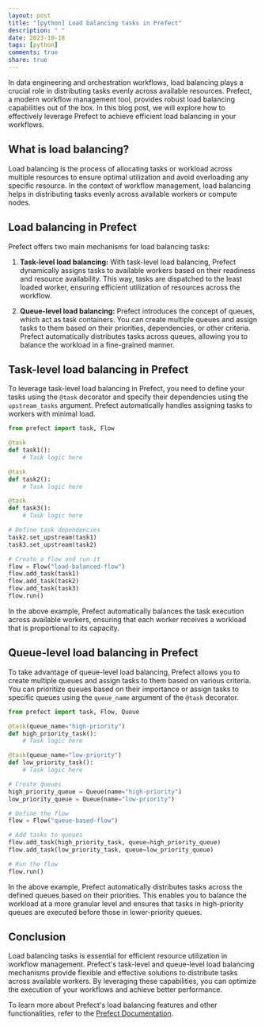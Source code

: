 ```yaml
---
layout: post
title: "[python] Load balancing tasks in Prefect"
description: " "
date: 2023-10-18
tags: [python]
comments: true
share: true
---
```


In data engineering and orchestration workflows, load balancing plays a crucial role in distributing tasks evenly across available resources. Prefect, a modern workflow management tool, provides robust load balancing capabilities out of the box. In this blog post, we will explore how to effectively leverage Prefect to achieve efficient load balancing in your workflows.

## What is load balancing?

Load balancing is the process of allocating tasks or workload across multiple resources to ensure optimal utilization and avoid overloading any specific resource. In the context of workflow management, load balancing helps in distributing tasks evenly across available workers or compute nodes.

## Load balancing in Prefect

Prefect offers two main mechanisms for load balancing tasks:

1. **Task-level load balancing:** With task-level load balancing, Prefect dynamically assigns tasks to available workers based on their readiness and resource availability. This way, tasks are dispatched to the least loaded worker, ensuring efficient utilization of resources across the workflow.

2. **Queue-level load balancing:** Prefect introduces the concept of queues, which act as task containers. You can create multiple queues and assign tasks to them based on their priorities, dependencies, or other criteria. Prefect automatically distributes tasks across queues, allowing you to balance the workload in a fine-grained manner.

## Task-level load balancing in Prefect

To leverage task-level load balancing in Prefect, you need to define your tasks using the `@task` decorator and specify their dependencies using the `upstream_tasks` argument. Prefect automatically handles assigning tasks to workers with minimal load.

```python
from prefect import task, Flow

@task
def task1():
    # Task logic here

@task
def task2():
    # Task logic here

@task
def task3():
    # Task logic here

# Define task dependencies
task2.set_upstream(task1)
task3.set_upstream(task2)

# Create a flow and run it
flow = Flow("load-balanced-flow")
flow.add_task(task1)
flow.add_task(task2)
flow.add_task(task3)
flow.run()
```

In the above example, Prefect automatically balances the task execution across available workers, ensuring that each worker receives a workload that is proportional to its capacity.

## Queue-level load balancing in Prefect

To take advantage of queue-level load balancing, Prefect allows you to create multiple queues and assign tasks to them based on various criteria. You can prioritize queues based on their importance or assign tasks to specific queues using the `queue_name` argument of the `@task` decorator.

```python
from prefect import task, Flow, Queue

@task(queue_name="high-priority")
def high_priority_task():
    # Task logic here

@task(queue_name="low-priority")
def low_priority_task():
    # Task logic here

# Create queues
high_priority_queue = Queue(name="high-priority")
low_priority_queue = Queue(name="low-priority")

# Define the flow
flow = Flow("queue-based-flow")

# Add tasks to queues
flow.add_task(high_priority_task, queue=high_priority_queue)
flow.add_task(low_priority_task, queue=low_priority_queue)

# Run the flow
flow.run()
```

In the above example, Prefect automatically distributes tasks across the defined queues based on their priorities. This enables you to balance the workload at a more granular level and ensures that tasks in high-priority queues are executed before those in lower-priority queues.

## Conclusion

Load balancing tasks is essential for efficient resource utilization in workflow management. Prefect's task-level and queue-level load balancing mechanisms provide flexible and effective solutions to distribute tasks across available workers. By leveraging these capabilities, you can optimize the execution of your workflows and achieve better performance.

To learn more about Prefect's load balancing features and other functionalities, refer to the [Prefect Documentation](https://docs.prefect.io/).